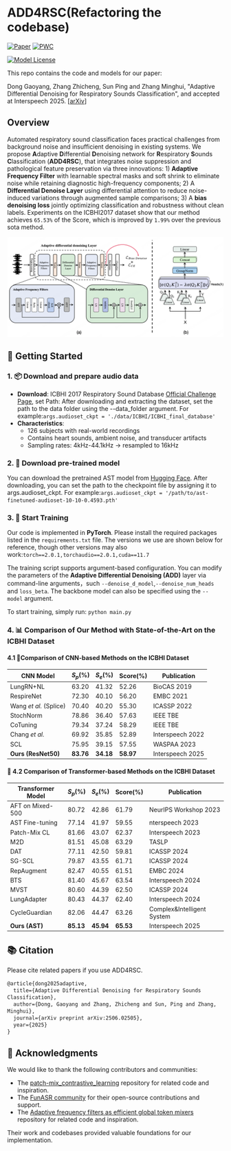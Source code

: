 # ADD4RSC(Refactoring the codebase)
[![Paper](https://img.shields.io/badge/arXiv-2506.02505-red.svg?style=flat)](https://arxiv.org/abs/2506.02505)
[![PWC](https://img.shields.io/endpoint.svg?url=https://paperswithcode.com/badge/adaptive-differential-denoising-for/audio-classification-on-icbhi-respiratory)](https://paperswithcode.com/sota/audio-classification-on-icbhi-respiratory?p=adaptive-differential-denoising-for)

[![Model License](https://img.shields.io/badge/Model_License-Apache_2.0-olive)](https://opensource.org/licenses/Apache-2.0)

This repo contains the code and models for our paper: 

Dong Gaoyang, Zhang Zhicheng, Sun Ping and Zhang Minghui, "Adaptive Differential Denoising for Respiratory Sounds Classification", and accepted at Interspeech 2025.
[[arXiv](https://arxiv.org/pdf/2506.02505)]


## Overview
Automated respiratory sound classification faces practical challenges from background noise and insufficient denoising in existing systems. We propose **A**daptive **D**ifferential **D**enoising network for **R**espiratory **S**ounds **C**lassification (**ADD4RSC**), that integrates noise suppression and pathological feature preservation via three innovations: 1) **Adaptive Frequency Filter** with learnable spectral masks and soft shrink to eliminate noise while retaining diagnostic high-frequency components; 2) A **Differential Denoise Layer** using differential attention to reduce noise-induced variations through augmented sample comparisons; 3) A **bias denoising loss** jointly optimizing classification and robustness without clean labels. Experiments on the ICBHI2017 dataset show that our method achieves `65.53%` of the Score, which is improved by `1.99%` over the previous sota method.

<p align="center">
  <img src="./image/fig_0216.png" alt="ADD4RSC model architecture" width="600"/>
</p>


## 🚀 Getting Started



### 1. 📦 Download and prepare audio data
- **Download**: ICBHI 2017 Respiratory Sound Database [Official Challenge Page](https://bhichallenge.med.auth.gr/ICBHI_2017_Challenge), set Path: After downloading and extracting the dataset, set the path to the data folder using the --data_folder argument. For example:```args.audioset_ckpt = './data/ICBHI/ICBHI_final_database'```
- **Characteristics**:
  - 126 subjects with real-world recordings
  - Contains heart sounds, ambient noise, and transducer artifacts
  - Sampling rates: 4kHz-44.1kHz → resampled to 16kHz


### 2. 🤖 Download pre-trained model
You can download the pretrained AST model from [Hugging Face](https://huggingface.co/MIT/ast-finetuned-audioset-10-10-0.4593).
After downloading, you can set the path to the checkpoint file by assigning it to args.audioset_ckpt. For example:```args.audioset_ckpt = '/path/to/ast-finetuned-audioset-10-10-0.4593.pth'```


### 3. 🧠 Start Training

Our code is implemented in **PyTorch**. Please install the required packages listed in the `requirements.txt` file. The versions we use are shown below for reference, though other versions may also work:```torch==2.0.1,torchaudio==2.0.1,cuda==11.7```


The training script supports argument-based configuration. You can modify the parameters of the **Adaptive Differential Denoising (ADD)** layer via command-line arguments，such `--denoise_d_model`,`--denoise_num_heads` and `loss_beta`. The backbone model can also be specified using the `--model` argument.

To start training, simply run: ```python main.py```


### 4. 📊 Comparison of Our Method with State-of-the-Art on the ICBHI Dataset
####  4.1 🧠Comparison of CNN-based Methods on the ICBHI Dataset
| CNN Model                    | $S_p$(%) | $S_e$(%) | Score(%) | Publication    |
|-----------------------------|----------|----------|----------|----------------|
| LungRN+NL              | 63.20    | 41.32    | 52.26    | BioCAS 2019    |
| RespireNet               | 72.30    | 40.10    | 56.20    | EMBC 2021      |
| Wang *et al.*  (Splice)  | 70.40    | 40.20    | 55.30    | ICASSP 2022    |
| StochNorm               | 78.86    | 36.40    | 57.63    | IEEE TBE       |
| CoTuning                | 79.34    | 37.24    | 58.29    | IEEE TBE       |
| Chang *et al.*          | 69.92    | 35.85    | 52.89    | Interspeech 2022|
| SCL                    | 75.95    | 39.15    | 57.55    | WASPAA 2023          |
| **Ours (ResNet50)**         | **83.76**| **34.18**| **58.97**| Interspeech 2025    |

#### 🚀 4.2 Comparison of Transformer-based Methods on the ICBHI Dataset
| Transformer Model           | $S_p$(%) | $S_e$(%) | Score(%) | Publication    |
|-----------------------------|----------|----------|----------|----------------|
| AFT on Mixed-500         | 80.72    | 42.86    | 61.79    | NeurIPS Workshop 2023          |
| AST Fine-tuning          | 77.14    | 41.97    | 59.55    | nterspeech 2023   |
| Patch-Mix CL             | 81.66    | 43.07    | 62.37    | Interspeech 2023   |
| M2D                    | 81.51    | 45.08    | 63.29    | TASLP  |
| DAT                     | 77.11    | 42.50    | 59.81    | ICASSP 2024          |
| SG-SCL                   | 79.87    | 43.55    | 61.71    | ICASSP 2024          |
| RepAugment               | 82.47    | 40.55    | 61.51    | EMBC 2024          |
| BTS                    | 81.40    | 45.67    | 63.54    | Interspeech 2024|
| MVST                   | 80.60    | 44.39    | 62.50    | ICASSP 2024    |
| LungAdapter            | 80.43    | 44.37    | 62.40    | Interspeech 2024|
| CycleGuardian           | 82.06    | 44.47    | 63.26    | Complex&Intelligent System  |
| **Ours (AST)**              | **85.13**| **45.94**| **65.53**| Interspeech 2025   |


## 📚 Citation

Please cite related papers if you use ADD4RSC.

```
@article{dong2025adaptive,
  title={Adaptive Differential Denoising for Respiratory Sounds Classification},
  author={Dong, Gaoyang and Zhang, Zhicheng and Sun, Ping and Zhang, Minghui},
  journal={arXiv preprint arXiv:2506.02505},
  year={2025}
}
```

## 🙏 Acknowledgments

We would like to thank the following contributors and communities:

- The [patch-mix_contrastive_learning](https://github.com/raymin0223/patch-mix_contrastive_learning) repository for related code and inspiration.
- The [FunASR community](https://github.com/alibaba-damo-academy/FunASR) for their open-source contributions and support.
- The [Adaptive frequency filters as efficient global token mixers](https://github.com/sunpro108/AdaptiveFrequencyFilters) repository for related code and inspiration.

Their work and codebases provided valuable foundations for our implementation.

